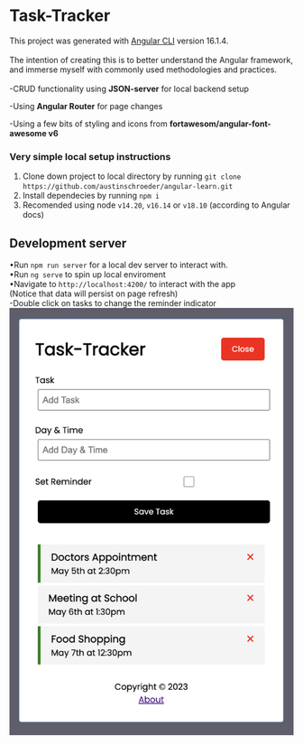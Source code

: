 # Task-Tracker

This project was generated with [Angular CLI](https://github.com/angular/angular-cli) version 16.1.4.<br><br>
The intention of creating this is to better understand the Angular framework, and immerse myself with commonly used methodologies and practices.
<br>
<br>
-CRUD functionality using <strong>JSON-server</strong> for local backend setup

-Using <strong>Angular Router</strong> for page changes

-Using a few bits of styling and icons from <strong>fortawesom/angular-font-awesome v6</strong>

### **Very simple local setup instructions**

1. Clone down project to local directory by running `git clone https://github.com/austinschroeder/angular-learn.git`
2. Install dependecies by running `npm i`
3. Recomended using node `v14.20`, `v16.14` or `v18.10` (according to Angular docs)

## Development server

•Run `npm run server` for a local dev server to interact with.
<br>
•Run `ng serve` to spin up local enviroment
<br>
•Navigate to `http://localhost:4200/` to interact with the app
<br>
(Notice that data will persist on page refresh)
<br>
-Double click on tasks to change the reminder indicator
<br>
![](images/screenshot.png)
